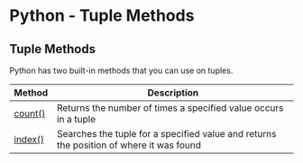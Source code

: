 
Python - Tuple Methods
======================


Tuple Methods
-------------


Python has two built-in methods that you can use on tuples.




| Method | Description |
| --- | --- |
| [count()](ref_tuple_count.asp) | Returns the number of times a specified value occurs in a tuple |
| [index()](ref_tuple_index.asp) | Searches the tuple for a specified value and returns the position of where it was found |


